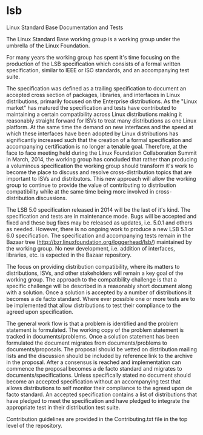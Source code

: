 lsb
===

Linux Standard Base Documentation and Tests

The Linux Standard Base working group is a working group under the umbrella
of the Linux Foundation.

For many years the working group has spent it's time focusing on the
production of the LSB specification which consists of a formal written
specification, similar to IEEE or ISO standards, and an accompanying test
suite.

The specification was defined as a trailing specification to document an
accepted cross section of packages, libraries, and interfaces in Linux
distributions, primarily focused on the Enterprise distributions. As the
"Linux market" has matured the specification and tests have contributed to
maintaining a certain compatibility across Linux distributions making it
reasonably straight forward for ISVs to treat many distributions as one
Linux platform. At the same time the demand on new interfaces and the speed
at which these interfaces have been adopted by Linux distributions has
significantly increased such that the creation of a formal specification
and accompanying certification is no longer a tenable goal. Therefore,
at the face to face meeting held during the Linux Foundation Collaboration
Summit in March, 2014, the working group has concluded that rather than
producing a voluminous specification the working group should transform it's
work to become the place to discuss and resolve cross-distribution topics
that are important to ISVs and distributors. This new approach will allow the
working group to continue to provide the value of contributing to distribution
compatibility while at the same time being more involved in cross-distribution
discussions.

The LSB 5.0 specification released in 2014 will be the last of it's kind. The
specification and tests are in maintenance mode. Bugs will be accepted and
fixed and these bug fixes may be released as updates, i.e. 5.0.1 and others
as needed. However, there is no ongoing work to produce a new LSB 5.1 or 6.0
specification. The specification and accompanying tests remain in the Bazaar
tree (http://bzr.linuxfoundation.org/loggerhead/lsb/) maintained by the
working group. No new development, i.e. addition of interfaces, libraries,
etc. is expected in the Bazaar repository.

The focus on providing distribution compatibility, where its matters to
distributions, ISVs, and other stakeholders will remain a key goal of the
working group. The approach to the compatibility challenge is that a specific
challenge will be described in a reasonably short document along with a
solution. Once a solution is accepted by a number of distributions it becomes
a de facto standard. Where ever possible one or more tests are to be
implemented that allow distributions to test their compliance to the agreed
upon specification.

The general work flow is that a problem is identified and the problem
statement is formulated. The working copy of the problem statement is tracked
in documents/problems. Once a solution statement has been formulated the
document migrates from documents/problems to documents/proposals. The proposal
should be vetted on distribution mailing lists and the discussion should be
included by reference link to the archive in the proposal. After a consensus
is reached and implementation can commence the proposal becomes a de facto
standard and migrates to documents/specifications. Unless specifically stated
no document should become an accepted specification without an accompanying
test that allows distributions to self monitor their compliance to the
agreed upon de facto standard. An accepted specification contains a list
of distributions that have pledged to meet the specification and have pledged
to integrate the appropriate test in their distribution test suite.

Contribution guidelines are provided in the Contributing.txt file in the
top level of the repository.



